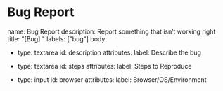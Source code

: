 #  Bug Report

name:  Bug Report
description: Report something that isn’t working right
title: "[Bug] "
labels: ["bug"]
body:
  - type: textarea
    id: description
    attributes:
      label: Describe the bug
  
  - type: textarea
    id: steps
    attributes:
      label: Steps to Reproduce
  
  - type: input
    id: browser
    attributes:
      label: Browser/OS/Environment
